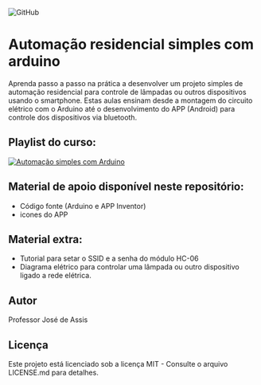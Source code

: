 ![GitHub](https://img.shields.io/github/license/professorjosedeassis/arduinolampada)
# Automação residencial simples com arduino
Aprenda passo a passo na prática a desenvolver um projeto simples de automação residencial para controle de lâmpadas ou outros dispositivos usando o smartphone.
Estas aulas ensinam desde a montagem do circuito elétrico com o Arduino até o desenvolvimento do APP (Android) para controle dos dispositivos via bluetooth.
## Playlist do curso:
[![Automação simples com Arduino](https://img.youtube.com/vi/fl6T8_RROHw/0.jpg)](https://www.youtube.com/playlist?list=PLbEOwbQR9lqyx55WVP8BtlHTZE3iOHdNJ "Automação simples com Arduino")
## Material de apoio disponível neste repositório:
* Código fonte (Arduino e APP Inventor)
* icones do APP
## Material extra:
* Tutorial para setar o SSID e a senha do módulo HC-06
* Diagrama elétrico para controlar uma lâmpada ou outro dispositivo ligado a rede elétrica.
## Autor
Professor José de Assis
## Licença
Este projeto está licenciado sob a licença MIT - Consulte o arquivo LICENSE.md para detalhes.
